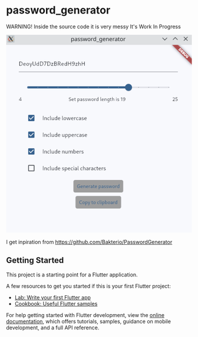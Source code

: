 # password_generator

WARNING!
Inside the source code it is very messy
It's Work In Progress

![Password generator](lib/assets/img/image.png)


I get inpiration from https://github.com/Bakterio/PasswordGenerator

## Getting Started

This project is a starting point for a Flutter application.

A few resources to get you started if this is your first Flutter project:

- [Lab: Write your first Flutter app](https://docs.flutter.dev/get-started/codelab)
- [Cookbook: Useful Flutter samples](https://docs.flutter.dev/cookbook)

For help getting started with Flutter development, view the
[online documentation](https://docs.flutter.dev/), which offers tutorials,
samples, guidance on mobile development, and a full API reference.
